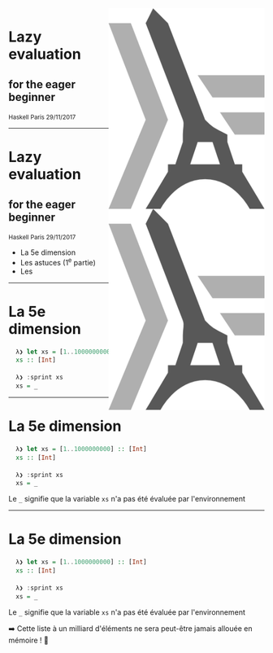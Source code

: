 <!-- $theme: gaia -->
<!-- template: invert -->

<img src="images/haskell-paris.jpeg" width="307" align="right"/>

# Lazy evaluation
## for the eager beginner

<small>Haskell Paris 29/11/2017</small>

---

<img src="images/haskell-paris.jpeg" width="307" align="right"/>

# Lazy evaluation

## for the eager beginner

<small>Haskell Paris 29/11/2017</small>

* La 5e dimension
* Les astuces (1<sup>e</sup> partie)
* Les 


---

# La 5e dimension

```Haskell
  λ❯ let xs = [1..1000000000] :: [Int]
  xs :: [Int]

  λ❯ :sprint xs 
  xs = _

```
---

# La 5e dimension

```Haskell
  λ❯ let xs = [1..1000000000] :: [Int]
  xs :: [Int]

  λ❯ :sprint xs
  xs = _

```

Le `_` signifie que la variable `xs` n'a pas été évaluée par l'environnement


---

# La 5e dimension

```Haskell
  λ❯ let xs = [1..1000000000] :: [Int]
  xs :: [Int]

  λ❯ :sprint xs
  xs = _

```

Le `_` signifie que la variable `xs` n'a pas été évaluée par l'environnement
 

:arrow_right: Cette liste à un milliard d'éléments ne sera peut-être jamais allouée en mémoire ! 🎉

